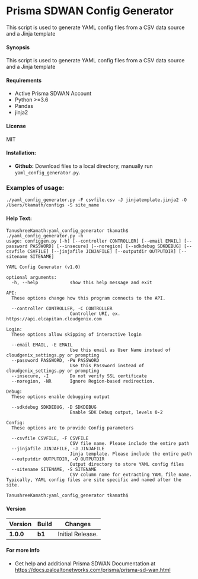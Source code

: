 # Prisma SDWAN Config Generator
This script is used to generate YAML config files from a CSV data source and a Jinja template

#### Synopsis
This script is used to generate YAML config files from a CSV data source and a Jinja template


#### Requirements
* Active Prisma SDWAN Account
* Python >=3.6
* Pandas
* jinja2

#### License
MIT

#### Installation:
 - **Github:** Download files to a local directory, manually run `yaml_config_generator.py`. 

### Examples of usage:
```
./yaml_config_generator.py -F csvfile.csv -J jinjatemplate.jinja2 -O /Users/tkamath/configs -S site_name
```


#### Help Text:
```angular2
TanushreeKamath:yaml_config_generator tkamath$ ./yaml_config_generator.py -h
usage: configgen.py [-h] [--controller CONTROLLER] [--email EMAIL] [--password PASSWORD] [--insecure] [--noregion] [--sdkdebug SDKDEBUG] [--csvfile CSVFILE] [--jinjafile JINJAFILE] [--outputdir OUTPUTDIR] [--sitename SITENAME]

YAML Config Generator (v1.0)

optional arguments:
  -h, --help            show this help message and exit

API:
  These options change how this program connects to the API.

  --controller CONTROLLER, -C CONTROLLER
                        Controller URI, ex. https://api.elcapitan.cloudgenix.com

Login:
  These options allow skipping of interactive login

  --email EMAIL, -E EMAIL
                        Use this email as User Name instead of cloudgenix_settings.py or prompting
  --password PASSWORD, -PW PASSWORD
                        Use this Password instead of cloudgenix_settings.py or prompting
  --insecure, -I        Do not verify SSL certificate
  --noregion, -NR       Ignore Region-based redirection.

Debug:
  These options enable debugging output

  --sdkdebug SDKDEBUG, -D SDKDEBUG
                        Enable SDK Debug output, levels 0-2

Config:
  These options are to provide Config parameters

  --csvfile CSVFILE, -F CSVFILE
                        CSV file name. Please include the entire path
  --jinjafile JINJAFILE, -J JINJAFILE
                        Jinja template. Please include the entire path
  --outputdir OUTPUTDIR, -O OUTPUTDIR
                        Output directory to store YAML config files
  --sitename SITENAME, -S SITENAME
                        CSV column name for extracting YAML file name. Typically, YAML config files are site specific and named after the site.

TanushreeKamath:yaml_config_generator tkamath$ 
```

#### Version
| Version | Build | Changes |
| ------- | ----- | ------- |
| **1.0.0** | **b1** | Initial Release. |


#### For more info
 * Get help and additional Prisma SDWAN Documentation at <https://docs.paloaltonetworks.com/prisma/prisma-sd-wan.html>
